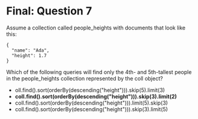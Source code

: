 # Final: Question 7

Assume a collection called people_heights with documents that look like this:

```
{
  "name": "Ada",
  "height": 1.7
}
```

Which of the following queries will find only the 4th- and 5th-tallest people in the people_heights collection represented by the coll object?



- oll.find().sort(orderBy(descending("height"))).skip(5).limit(3)
- **coll.find().sort(orderBy(descending("height"))).skip(3).limit(2)**
- coll.find().sort(orderBy(descending("height"))).limit(5).skip(3)
- coll.find().sort(orderBy(descending("height"))).skip(3).limit(5)